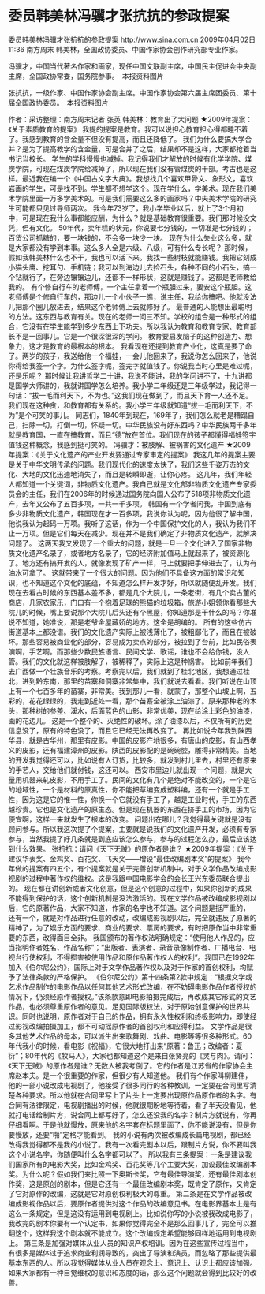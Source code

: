 # 委员韩美林冯骥才张抗抗的参政提案

委员韩美林冯骥才张抗抗的参政提案
http://www.sina.com.cn  2009年04月02日11:36  南方周末
韩美林，全国政协委员、中国作家协会创作研究部专业作家。

冯骥才，中国当代著名作家和画家，现任中国文联副主席，中国民主促进会中央副主席，全国政协常委，国务院参事。　本报资料图片

张抗抗，一级作家、中国作家协会副主席。中国作家协会第六届主席团委员、第十届全国政协委员。　本报资料图片

作者：采访整理：南方周末记者 张英
韩美林：教育出了大问题
★2009年提案：《关于素质教育的提案》
我提的提案是教育。我可以说担心教育担心得都睡不着了。我感到教育的含金量不但没有提高，而且还降低了。
我们为什么要搞大学合并？是为了提高教学的含金量，可是合并了之后，结果却不是这样，大家都抢着当书记当校长。
学生的学科慢慢也减掉。我记得我们才解放的时候有化学学院、煤炭学院，可现在煤炭学院给减掉了，所以现在我们没有管煤炭的干部。考古也是这样。最近我在编一个《中国古文字大典》。我想找几个喜欢甲骨文、象形文，喜欢岩画的学生，可是找不到。学生都不想学这个。现在学什么，学美术。现在我们美术学院里面一万多学美术的。可是我们需要这么多的画家吗？中央美术学院的研究生可能都只见过导师两次。
我今年73岁了，我小学毕业以后，就上了3个月初中，可是现在我什么事都能应酬，为什么？就是基础教育很重要。我们那时候没文凭，但有文化。
50年代，卖年糕的状元，你说要七分钱的，一切准是七分钱的；百货公司抓糖的，要一块钱的，不会多一块少一块。
现在为什么失业这么多，就是大家都没有学到本事。这么多人全是六级、八级，可有什么专长呢？
那时候，假如我韩美林什么也不干，我也可以活下来。我找一些树枝就能赚钱。我把它刻成小猫头鹰、挖耳勺、手机链；我可以到海边儿去捡石头，各种不同的小石头，搞一个钻就行了，在旁边镶镶边儿，还都不一样形状，这就是赚钱了。这都是老师教给我的。
有个修自行车的老师傅，一个主任拿着一个瓶胆过来，要安这个瓶胆。这老师傅是个修自行车的，那边儿一个小伙子一瞧，说主任，我给你搞吧。他就没法儿把那个圈儿放进去，结果这个老师傅上去就修好了。
最普通的人能想出最聪明的方法。这东西与教育有关。现在的老师一问三不知。学校的组合是一种形式的组合，它没有在学生能学到多少东西上下功夫。所以我认为教育和教育专家、教育部长不是一回事儿。它是一个很深很深的学问。
教育要启发脑子的这种创造力、想象力，这才是教育的最根本的根本。
我看现在还提到教育产业化，这真是要了命了。两岁的孩子，我送给他一个福娃，一会儿他回来了，我说你怎么回来了，他说你得给我签一个字。为什么签字呢，签完字就值钱了。你说我当时心里是难过呢，还是乐呢？
那时候让我讲哲学二十讲，我说不能讲，我的学问讲不了，十九讲都是国学大师讲的，我就讲国学怎么培养。我小学二年级还是三年级学过，我记得一句话：“拔一毛而利天下，不为也。”这我们现在做到了，而且天下育一人还不足。
我们现在这种贪，和教育都有关系的。我小学三年级就知道“拔一毛而利天下，不为”是个可笑的事儿。
同志们，1840年到现在，169年了，我们怎么就老是糟蹋自己，扫除一切，打倒一切，怀疑一切。中华民族没有好东西吗？中华民族两千多年就是教育国，一直在搞教育，而且“德”放在首位。我们现在的孩子都懂得福娃签字值钱这种概念，我感到挺可笑的。
冯骥才：被肢解、被祸害的文化遗产
★2009年提案：《关于文化遗产的产业开发要通过专家审定的提案》
我这几年的提案主要是关于中华文明传承的问题。我们现代化的速度太快了，我们这些千姿万态的文化、大地的文化迅速地消失了，而且是转瞬即逝，让你心疼。
这几年，我们年轻人都知道一个关键词，非物质文化遗产。我自己就是文化部非物质文化遗产专家委员会的主任，我们在2006年的时候通过国务院向国人公布了518项非物质文化遗产，去年又公布了五百多项，一共一千多项。
韩国有一个学者问我，中国到底有多少非物质文化遗产，韩国现在才一百多项，我说你认为呢，因为他很了解中国，他说我认为起码一万项。我听了这话，作为一个中国保护文化的人，我认为我们不止一万项。但是它们每天在减少。现在并不是我们确定了非物质文化遗产，就解决问题了。
这两天我又发现了一个重大的问题，就是一旦一个文化进入了国家非物质文化遗产名录了，或者地方名录了，它的经济附加值马上就起来了，被资源化了。地方还有搞开发的人，就像发现了矿产一样，马上就要把手伸进去了，认为有油水可拿了。
这就带来了一个很大的问题。因为他们不具备这方面的常识和知识，也不知道这个文化的底蕴，不知道怎么样开发才好，所以就随便乱开发。我们现在去看古时候的东西基本差不多，都是几个大院儿，一条老街，有几个卖古董的商店，几家农家乐，门口有一个抱着足球的熊猫的垃圾箱，旅游小姐领你看那些大院儿的时候，嘴上要说那个大院儿后头还有个黑屋，你知道那是干什么的吗？你准说不知道，她准说，那是老爷金屋藏娇的地方。这全是胡编的。
所有的这些仿古街道基本上都没谱。我们的文化遗产实际上被浅薄化了，被粗鄙化了，而且在被破坏。那些容易被商业化的部分，容易成为卖点的部分，被拉到了台前，比如民俗表演啊，手艺啊。而那些少数民族语言、民间文学、歌谣，谁也不会给你钱，没人管。我们的文化就这样被肢解了，被稀释了，实际上这是种祸害。
比如前年我们去广西做一个壮族音乐的考察。考察完以后，我们就到了桂北地区，我想通过桂北，进到黔东南，那里的苗寨和侗寨非常集中，我们就说去看看。我们听说在山顶上有一个七百多年的苗寨，非常美。我到那儿一看，就蒙了，那整个山坡上啊，五彩的，花花绿绿的，我走到近处一看，那个苗寨全被涂上油漆了。原来那种老的木头，那种树的参差、溪水，后面蓝色的山影，非常优美，现在给涂上彩色的油漆，画的花边儿。
这是一个整个的、灭绝性的破坏。涂了油漆以后，不仅所有的历史信息没了，原有的特色没了，而且它已经无法再改变了。
再比如说今年我到陕西华县，就是古华州，那里有皮影。中国的皮影产地很多，有唐山的皮影，有山西孝义的皮影，还有福建漳州的皮影。陕西的皮影配的是碗碗腔，雕得非常精美。当地的开发我觉得还可以，比如说有人订货，比较多，就发到村儿里去，村里还有原来的手艺人，交给他们就付钱，这还可以。
西安市里边儿就出现一个问题，就是大量用机器来轧皮影，不用手工了。民间的文化有几个是绝对不能改变的，一个是它的地域性，一个是材料的原真性，你不能把草编变成塑料编，还有一个就是手工性，因为这是它的惟一性，你换一个它就没有手工了，越是工业时代，手工的东西越珍贵。它也是文化遗产的原生态。但是现在机器的东西在挤手工的市场，因为它便宜啊，这样一来就发生了根本的改变。
问题出在哪儿？我觉得最关键就是没有顾问参与。所以我这次提了个提案，主要就是说我们的文化遗产开发，必须有专家参与，当然我提了好几条就是到底应该怎么参与，参与的过程怎么办，最后应该达到什么效果。
张抗抗：请问《天下无贼》的原作者是谁？
★2009年提案：《关于建议华表奖、金鸡奖、百花奖、飞天奖——增设“最佳改编剧本奖”的提案》
我今年做的提案有四五个，有个提案就是关于完善创新机制中，对于文学作品改编成影视剧的过程中著作权的维权。这是我跟中国电影学会的会长王兴东委员联合提出的。
现在都在讲创新或者文化创意，但是这个创意的过程中，如果你创新的成果不能得到保护的话，这个创新机制是没法激活的。现在文学作品被改编成影视剧以后，它的原著作品，大家不知道，作家的名字也不知道。这个问题是挺严重的，
还有一个，就是对作品进行任意的改动，改编成影视剧以后，完全就违反了原著的精神了，为了娱乐方面的要求、商业的要求、票房的要求，有时把原作当中非常重要的东西，改得面目全非。
我国颁布的著作权法明确规定：“使用他人作品的，应当指明作者姓名、作品名称”；“出版者、表演者、录音录像制作者、广播电台、电视台行使权利，不得损害被使用作品和原作品著作权人的权利”。我国已在1992年加入《伯尔尼公约》，国际上对于文学作品著作权以及对于作家的首创权利，均赋予了法律条款的严格保护。
《伯尔尼公约》第十四条第2款中规定：“根据文学或艺术作品制作的电影作品以任何其他艺术形式改编，在不妨碍电影作品作者授权的情况下，仍须经原作者授权。”该条款意即电影拍摄完成后，再改成其它形式的文艺作品，也必须尊重原作者的意见。足见国际版权法，对于原始创意保护的世界共识。同时也说明，原作者对于自己的作品，拥有永久性权利和终极影响力，即使经过影视改编拍摄加工，都不可动摇原作者的首创权利和应得利益。
文学作品是很多其他艺术作品的母本，可以派生出来歌舞剧、戏曲、电影等等很多种形式。60年代我小的时候，看电影《祝福》，它很大地打出来“原著：鲁迅；改编者：夏衍”；80年代的《牧马人》，大家也都知道这个是来自张贤亮的《灵与肉》。请问：《天下无贼》的原作者是谁？无数人被我考倒了。它的作者是江苏省的作家协会主席赵本夫。是一个很重要的作家，但很少有人知道他。
我们有个作家叫柳建伟，他的一部小说改成电视剧了，他接受了很多同行的各种教训，一定要在合同里写清楚各种要求。所以他就在合同里写上了片头上一定要出现原作品原作者的名字。有合同有法律限定，电视剧播出的时候，他就很期盼地等待着，看了半天没看见，他就打电话给制片方，说合同上都写好了，怎么还没我的名字？制片方就说有，你再仔细看啊。于是他就慢放，原来他的名字套在标题里面了，你不能说没有，但是你要慢放，还要“啪”定格才能看到。
我的小说有两次被改编成长篇电视剧，都已经改得我觉得都不是我的小说了。我有一次看完剧本以后，跟制片方说，你不要叫我这个小说名字，你随便叫什么名字都可以了。
所以我有三条提案：一条是建议我们国家所有的电影大奖，比如金鸡奖、百花奖等几个主要大奖，加设最佳改编剧本奖。为什么呢？假如我们来比照一下奥斯卡奖，它有最佳导演奖，还有最佳剧本创作奖，这是原创的剧本，但是它还有一个最佳改编剧本奖，既肯定了原作，又肯定了它对原作的改编，这就是它对原创权利极大的尊重。
第二条是在文学作品被改编成影视作品以后，要原作者提供对这个作品的改编意见书。在电影界基本上是有这么一条规定，但是这没有运用到电视剧上。比如说你写的小说被我改成电影了，我改完的剧本你要有一个认定书，如果你觉得完全不是那么回事儿了，完全可以推翻这个，这样我这个剧本就不能成立。这个改编规定希望能够同样地运用到电视剧上。
第三条是加强对媒体从业人员的知识产权培训。因为在这些宣传过程当中，有很多是媒体过于追求商业利润导致的，突出了导演和演员，而忽略了那些提供最基本东西的人。所以我觉得媒体从业人员在观念上、意识上、认识上都应该加强。如果大家都有一种自觉维权的意识和态度的话，那么这个问题就会得到比较好的改善。

